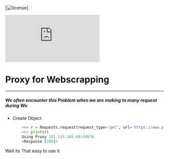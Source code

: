 [![license](https://img.shields.io/github/license/mashape/apistatus.svg?maxAge=2592000)]


![example](https://github.com/soumilshah1995/Smart-Proxy-for-Webscapping-BeautifulSoup/blob/master/Proxy.py)



# Proxy for Webscrapping 
------------------------------
##### We often encounter this Problem when we are making to many request during We

- Create Object 
    ```python
        >>> r = Requests.request(request_type='get', url='https://www.youtube.com')
        >>> print(r)
        Using Proxy 181.115.168.69:49076
        <Response [200]>
    ```
      
Well its That easy to use it 
